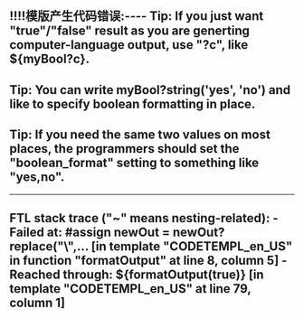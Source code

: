 !!!!模版产生代码错误:----
Tip: If you just want "true"/"false" result as you are generting computer-language output, use "?c", like ${myBool?c}.
----
Tip: You can write myBool?string('yes', 'no') and like to specify boolean formatting in place.
----
Tip: If you need the same two values on most places, the programmers should set the "boolean_format" setting to something like "yes,no".
----

----
FTL stack trace ("~" means nesting-related):
	- Failed at: #assign newOut = newOut?replace("\\",...  [in template "CODETEMPL_en_US" in function "formatOutput" at line 8, column 5]
	- Reached through: ${formatOutput(true)}  [in template "CODETEMPL_en_US" at line 79, column 1]
----